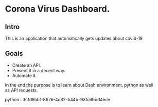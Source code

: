 # Corona Virus Dashboard. 

## Intro

This is an application that automatically gets updates about covid-19 

## Goals

- Create an API.
- Present it in a decent way.
- Automate it. 

In the end the purpose is to learn about Dash environment, python as well as API requests. 


python : 3cfd9bbf-8676-4c82-b44b-93fc69bd4ede

